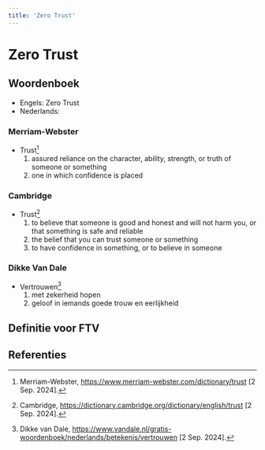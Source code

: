 ```yaml
---
title: 'Zero Trust'
---
```


# Zero Trust

## Woordenboek

- Engels: Zero Trust
- Nederlands:

### Merriam-Webster

- Trust[^1]
  1. assured reliance on the character, ability, strength, or truth of someone or something
  2. one in which confidence is placed

### Cambridge

- Trust[^2]
  1. to believe that someone is good and honest and will not harm you, or that something is safe and reliable
  2. the belief that you can trust someone or something
  3. to have confidence in something, or to believe in someone

### Dikke Van Dale

- Vertrouwen[^3]
  1. met zekerheid hopen
  2. geloof in iemands goede trouw en eerlijkheid

## Definitie voor FTV

## Referenties

[^1]: Merriam-Webster, https://www.merriam-webster.com/dictionary/trust [2 Sep. 2024].
[^2]: Cambridge, https://dictionary.cambridge.org/dictionary/english/trust [2 Sep. 2024].
[^3]: Dikke van Dale, https://www.vandale.nl/gratis-woordenboek/nederlands/betekenis/vertrouwen [2 Sep. 2024].
